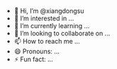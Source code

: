 - 👋 Hi, I’m @xiangdongsu
- 👀 I’m interested in ...
- 🌱 I’m currently learning ...
- 💞️ I’m looking to collaborate on ...
- 📫 How to reach me ...
- 😄 Pronouns: ...
- ⚡ Fun fact: ...

<!---
xiangdongsu/xiangdongsu is a ✨ special ✨ repository because its `README.md` (this file) appears on your GitHub profile.
You can click the Preview link to take a look at your changes.
--->
